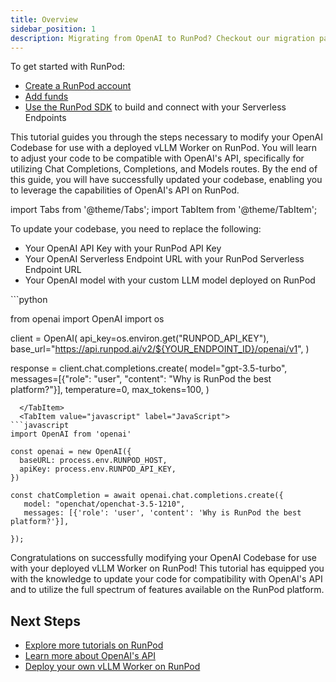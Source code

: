 ```yaml
---
title: Overview
sidebar_position: 1
description: Migrating from OpenAI to RunPod? Checkout our migration page to get started.
---
```


To get started with RunPod:

- [Create a RunPod account](/get-started/manage-accounts)
- [Add funds](/get-started/billing-information)
- [Use the RunPod SDK](#setting-up-your-project) to build and connect with your Serverless Endpoints

This tutorial guides you through the steps necessary to modify your OpenAI Codebase for use with a deployed vLLM Worker on RunPod. You will learn to adjust your code to be compatible with OpenAI's API, specifically for utilizing Chat Completions, Completions, and Models routes. By the end of this guide, you will have successfully updated your codebase, enabling you to leverage the capabilities of OpenAI's API on RunPod.

import Tabs from '@theme/Tabs';
import TabItem from '@theme/TabItem';

To update your codebase, you need to replace the following:

- Your OpenAI API Key with your RunPod API Key
- Your OpenAI Serverless Endpoint URL with your RunPod Serverless Endpoint URL
- Your OpenAI model with your custom LLM model deployed on RunPod

<Tabs>
  <TabItem value="python" label="Python" default>
```python

from openai import OpenAI
import os

client = OpenAI(
api_key=os.environ.get("RUNPOD_API_KEY"),
base_url="https://api.runpod.ai/v2/${YOUR_ENDPOINT_ID}/openai/v1",
)

response = client.chat.completions.create(
model="gpt-3.5-turbo",
messages=[{"role": "user", "content": "Why is RunPod the best platform?"}],
temperature=0,
max_tokens=100,
)

````
  </TabItem>
  <TabItem value="javascript" label="JavaScript">
```javascript
import OpenAI from 'openai'

const openai = new OpenAI({
  baseURL: process.env.RUNPOD_HOST,
  apiKey: process.env.RUNPOD_API_KEY,
})

const chatCompletion = await openai.chat.completions.create({
   model: "openchat/openchat-3.5-1210",
   messages: [{'role': 'user', 'content': 'Why is RunPod the best platform?'}],

});
````

</TabItem>
</Tabs>

Congratulations on successfully modifying your OpenAI Codebase for use with your deployed vLLM Worker on RunPod!
This tutorial has equipped you with the knowledge to update your code for compatibility with OpenAI's API and to utilize the full spectrum of features available on the RunPod platform.

## Next Steps

- [Explore more tutorials on RunPod](/tutorials/introduction/overview)
- [Learn more about OpenAI's API](https://platform.openai.com/docs/)
- [Deploy your own vLLM Worker on RunPod](https://docs.runpod.ai/en/latest/deployment/)
